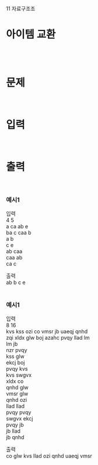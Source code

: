 11 자료구조조
# 아이템 교환
<br>
<br>

# 문제
<br>

# 입력
<br>

# 출력
<br>

### 예시1
입력  
4 5  
a ca ab e  
ba c caa b  
a b  
c e  
ab caa  
caa ab  
ca c  

출력  
ab b c e  
<br>

### 예시1
입력  
8 16  
kvs kss ozi co vmsr jb uaeqj qnhd  
zqi xldx glw boj azahc pvqy llad lm  
lm jb  
nzr pvqy  
kss glw  
ekcj boj  
pvqy kvs  
kvs swgvx  
xldx co  
qnhd glw  
vmsr glw  
qnhd ozi  
llad llad  
pvqy pvqy  
swgvx ekcj  
pvqy jb  
jb llad  
jb qnhd  

출력  
co glw kvs llad ozi qnhd uaeqj vmsr  
<br>
